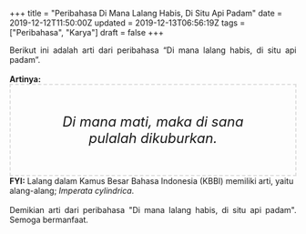 +++
title = "Peribahasa Di Mana Lalang Habis, Di Situ Api Padam"
date = 2019-12-12T11:50:00Z
updated = 2019-12-13T06:56:19Z
tags = ["Peribahasa", "Karya"]
draft = false
+++

<div dir="ltr" style="text-align: left;" trbidi="on"><div style="text-align: justify;">Berikut ini adalah arti dari peribahasa “Di mana lalang habis, di situ api padam”.</div><br /><div style="text-align: justify;"><b>Artinya:</b></div><div style="border: 2px dashed #ddd; font-size: 24px; height: auto; margin: 0 auto; padding: 50px; text-align: center; width: auto;"><i>Di mana mati, maka di sana pulalah dikuburkan.</i></div><b>FYI:</b> Lalang dalam Kamus Besar Bahasa Indonesia (KBBI) memiliki arti, yaitu alang-alang; <i>Imperata cylindrica</i>.<br /><br /><div style="text-align: justify;">Demikian arti dari peribahasa "Di mana lalang habis, di situ api padam". Semoga bermanfaat.</div></div>
